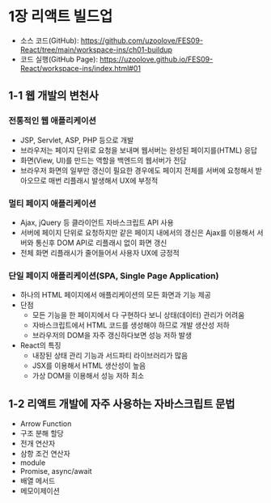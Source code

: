 # 1장 리액트 빌드업

- 소스 코드(GitHub): <https://github.com/uzoolove/FES09-React/tree/main/workspace-ins/ch01-buildup>
- 코드 실행(GitHub Page): <https://uzoolove.github.io/FES09-React/workspace-ins/index.html#01>

## 1-1 웹 개발의 변천사

### 전통적인 웹 애플리케이션

- JSP, Servlet, ASP, PHP 등으로 개발
- 브라우저는 페이지 단위로 요청을 보내며 웹서버는 완성된 페이지를(HTML) 응답
- 화면(View, UI)를 만드는 역할을 백엔드의 웹서버가 전담
- 브라우저 화면의 일부만 갱신이 필요한 경우에도 페이지 전체를 서버에 요청해서 받아오므로 매번 리플래시 발생해서 UX에 부정적

### 멀티 페이지 애플리케이션

- Ajax, jQuery 등 클라이언트 자바스크립트 API 사용
- 서버에 페이지 단위로 요청하지만 같은 페이지 내에서의 갱신은 Ajax를 이용해서 서버와 통신후 DOM API로 리플래시 없이 화면 갱신
- 전체 화면 리플래시가 줄어들어서 사용자 UX에 긍정적

### 단일 페이지 애플리케이션(SPA, Single Page Application)

- 하나의 HTML 페이지에서 애플리케이션의 모든 화면과 기능 제공
- 단점
  - 모든 기능을 한 페이지에서 다 구현하다 보니 상태(데이터) 관리가 어려움
  - 자바스크립트에서 HTML 코드를 생성해야 하므로 개발 생산성 저하
  - 브라우저의 DOM을 자주 갱신하다보면 성능 저하 발생
- React의 특징
  - 내장된 상태 관리 기능과 서드파티 라이브러리가 많음
  - JSX를 이용해서 HTML 생산성이 높음
  - 가상 DOM을 이용해서 성능 저하 최소

## 1-2 리액트 개발에 자주 사용하는 자바스크립트 문법

- Arrow Function
- 구조 분해 할당
- 전개 연산자
- 삼항 조건 연산자
- module
- Promise, async/await
- 배열 메서드
- 메모이제이션
